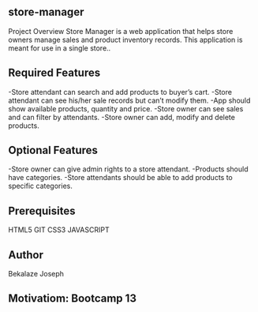 ## store-manager
Project Overview
Store Manager is a web application that helps store owners manage sales and product inventory records. This application is meant for use in a single store..

## Required Features
-Store attendant can search and add products to buyer’s cart.
-Store attendant can see his/her sale records but can’t modify them.
-App should show available products, quantity and price.
-Store owner can see sales and can filter by attendants.
-Store owner can add, modify and delete products.

 ## Optional Features
-Store owner can give admin rights to a store attendant.
-Products should have categories.
-Store attendants should be able to add products to specific categories.




## Prerequisites

HTML5
GIT
CSS3
JAVASCRIPT

## Author
Bekalaze Joseph
## Motivatiom: Bootcamp 13
